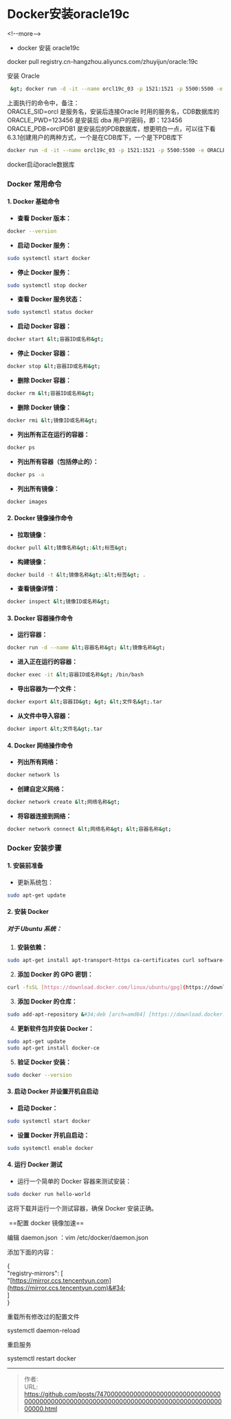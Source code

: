 # Docker安装oracle19c


&lt;!--more--&gt;
* docker 安装 oracle19c
 
docker pull registry.cn-hangzhou.aliyuncs.com/zhuyijun/oracle:19c
 
安装 Oracle
```bash
 &gt; docker run -d -it --name orcl19c_03 -p 1521:1521 -p 5500:5500 -e ORACLE_SID=orcl -e ORACLE_PDB=orclPDB1 -e ORACLE_PWD=123456 -e ORACLE_EDITION=standard -e ORACLE_CHARACTERSET=AL32UTF8 -v /data/oracle/oracleData:/opt/myData/oracle/oracleData registry.cn-hangzhou.aliyuncs.com/zhuyijun/oracle:19c   
```
上面执行的命令中，备注：  
ORACLE_SID=orcl 是服务名，安装后连接Oracle 时用的服务名，CDB数据库的  
ORACLE_PWD=123456 是安装后 dba 用户的密码，即：123456  
ORACLE_PDB=orclPDB1 是安装后的PDB数据库，想更明白一点，可以往下看6.3.1创建用户的两种方式，一个是在CDB库下，一个是下PDB库下
         
```bash
docker run -d -it --name orcl19c_03 -p 1521:1521 -p 5500:5500 -e ORACLE_SID=orcl -e ORACLE_PDB=orclPDB1 -e ORACLE_PWD=123456 -e ORACLE_EDITION=standard -e ORACLE_CHARACTERSET=AL32UTF8 -v /data/oracle/oracleData:/opt/myData/oracle/oracleData registry.cn-hangzhou.aliyuncs.com/zhuyijun/oracle:19c
 ```
docker启动oracle数据库
       
### Docker 常用命令
 
#### 1. Docker 基础命令  
- **查看 Docker 版本：**  
```bash  
docker --version  
```
 
- **启动 Docker 服务：**  
```bash  
sudo systemctl start docker  
```
 
- **停止 Docker 服务：**  
```bash  
sudo systemctl stop docker  
```
 
- **查看 Docker 服务状态：**  
```bash  
sudo systemctl status docker  
```
 
- **启动 Docker 容器：**  
```bash  
docker start &lt;容器ID或名称&gt;  
```
 
- **停止 Docker 容器：**  
```bash  
docker stop &lt;容器ID或名称&gt;  
```
 
- **删除 Docker 容器：**  
```bash  
docker rm &lt;容器ID或名称&gt;  
```
 
- **删除 Docker 镜像：**  
```bash  
docker rmi &lt;镜像ID或名称&gt;  
```
 
- **列出所有正在运行的容器：**  
```bash  
docker ps  
```
 
- **列出所有容器（包括停止的）：**  
```bash  
docker ps -a  
```
 
- **列出所有镜像：**  
```bash  
docker images  
```
 
#### 2. Docker 镜像操作命令  
- **拉取镜像：**  
```bash  
docker pull &lt;镜像名称&gt;:&lt;标签&gt;  
```
 
- **构建镜像：**  
```bash  
docker build -t &lt;镜像名称&gt;:&lt;标签&gt; .  
```
 
- **查看镜像详情：**  
```bash  
docker inspect &lt;镜像ID或名称&gt;  
```
 
#### 3. Docker 容器操作命令  
- **运行容器：**  
```bash  
docker run -d --name &lt;容器名称&gt; &lt;镜像名称&gt;  
```
 
- **进入正在运行的容器：**  
```bash  
docker exec -it &lt;容器ID或名称&gt; /bin/bash  
```
 
- **导出容器为一个文件：**  
```bash  
docker export &lt;容器ID&gt; &gt; &lt;文件名&gt;.tar  
```
 
- **从文件中导入容器：**  
```bash  
docker import &lt;文件名&gt;.tar  
```
 
#### 4. Docker 网络操作命令  
- **列出所有网络：**  
```bash  
docker network ls  
```
 
- **创建自定义网络：**  
```bash  
docker network create &lt;网络名称&gt;  
```
 
- **将容器连接到网络：**  
```bash  
docker network connect &lt;网络名称&gt; &lt;容器名称&gt;  
```
 
### Docker 安装步骤
 
#### 1. 安装前准备  
- 更新系统包：  
```bash  
sudo apt-get update  
```
 
#### 2. 安装 Docker  
##### 对于 Ubuntu 系统：
 
1. **安装依赖：**  
```bash  
sudo apt-get install apt-transport-https ca-certificates curl software-properties-common  
```
 
2. **添加 Docker 的 GPG 密钥：**  
```bash  
curl -fsSL [https://download.docker.com/linux/ubuntu/gpg](https://download.docker.com/linux/ubuntu/gpg) | sudo apt-key add -  
```
 
3. **添加 Docker 的仓库：**  
```bash  
sudo add-apt-repository &#34;deb [arch=amd64] [https://download.docker.com/linux/ubuntu](https://download.docker.com/linux/ubuntu) $(lsb_release -cs) stable&#34;  
```
 
4. **更新软件包并安装 Docker：**  
```bash  
sudo apt-get update  
sudo apt-get install docker-ce  
```
 
5. **验证 Docker 安装：**  
```bash  
sudo docker --version  
```
 
#### 3. 启动 Docker 并设置开机自启动  
- **启动 Docker：**  
```bash  
sudo systemctl start docker  
```
 
- **设置 Docker 开机自启动：**  
```bash  
sudo systemctl enable docker  
```
 
#### 4. 运行 Docker 测试  
- 运行一个简单的 Docker 容器来测试安装：  
```bash  
sudo docker run hello-world  
```
 
这将下载并运行一个测试容器，确保 Docker 安装正确。

 ==配置 docker 镜像加速==
 
编辑 daemon.json ：vim /etc/docker/daemon.json
 
添加下面的内容：
 
{  
&#34;registry-mirrors&#34;: [  
&#34;[https://mirror.ccs.tencentyun.com](https://mirror.ccs.tencentyun.com)&#34;  
]  
}
 
重载所有修改过的配置文件
 
systemctl daemon-reload
 
重启服务
 
systemctl restart docker


---

> 作者:   
> URL: https://github.com/posts/747000000000000000000000000000000000000000000000000000000000000000000000000000000000000000.html  

